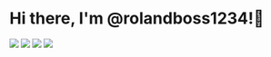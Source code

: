 # Hi there, I'm @rolandboss1234!👋


[<img src='https://img.shields.io/badge/rolandboss1234-%235865F2?style=flat&logo=discord&logoColor=%235865F2&label=Contact%20me&labelColor=lightblue'/>](https://discord.com/users/1271135033943392430)
[<img src='https://img.shields.io/badge/SkyWilds_Studios-%235865F2?style=flat&logo=discord&logoColor=%235865F2&label=Join%20my%20server&labelColor=lightblue'/>](https://discord.gg/SUPM88qpUV)
[<img src='https://img.shields.io/badge/Contact%20me-szaborolandboss1234-lightblue?style=flat&logo=gmail&logoColor=white'/>](mailto:szaborolandboss1234@gmail.com)
![](https://komarev.com/ghpvc/?username=rolandboss1234&color=grey&style=flat&label=Views)


<!---
rolandboss1234/rolandboss1234 is a ✨ special ✨ repository because its `README.md` (this file) appears on your GitHub profile.
You can click the Preview link to take a look at your changes.
--->
